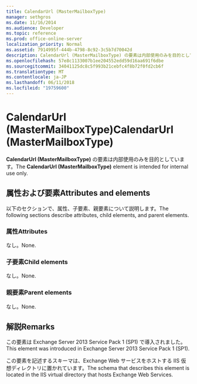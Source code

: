 ```yaml
---
title: CalendarUrl (MasterMailboxType)
manager: sethgros
ms.date: 11/16/2014
ms.audience: Developer
ms.topic: reference
ms.prod: office-online-server
localization_priority: Normal
ms.assetid: 7914995f-444b-4798-8c92-3c5b7d70042d
description: CalendarUrl (MasterMailboxType) の要素は内部使用のみを目的としています。
ms.openlocfilehash: 57e8c1133007b1ee204552edd59d16aa691f6dbe
ms.sourcegitcommit: 34041125dc8c5f993b21cebfc4f8b72f0fd2cb6f
ms.translationtype: MT
ms.contentlocale: ja-JP
ms.lasthandoff: 06/11/2018
ms.locfileid: "19759600"
---
```

# <a name="calendarurl-mastermailboxtype"></a><span data-ttu-id="c2a0c-103">CalendarUrl (MasterMailboxType)</span><span class="sxs-lookup"><span data-stu-id="c2a0c-103">CalendarUrl (MasterMailboxType)</span></span>

<span data-ttu-id="c2a0c-104">**CalendarUrl (MasterMailboxType)** の要素は内部使用のみを目的としています。</span><span class="sxs-lookup"><span data-stu-id="c2a0c-104">The **CalendarUrl (MasterMailboxType)** element is intended for internal use only.</span></span> 

## <a name="attributes-and-elements"></a><span data-ttu-id="c2a0c-105">属性および要素</span><span class="sxs-lookup"><span data-stu-id="c2a0c-105">Attributes and elements</span></span>

<span data-ttu-id="c2a0c-106">以下のセクションで、属性、子要素、親要素について説明します。</span><span class="sxs-lookup"><span data-stu-id="c2a0c-106">The following sections describe attributes, child elements, and parent elements.</span></span>
  
### <a name="attributes"></a><span data-ttu-id="c2a0c-107">属性</span><span class="sxs-lookup"><span data-stu-id="c2a0c-107">Attributes</span></span>

<span data-ttu-id="c2a0c-108">なし。</span><span class="sxs-lookup"><span data-stu-id="c2a0c-108">None.</span></span>
  
### <a name="child-elements"></a><span data-ttu-id="c2a0c-109">子要素</span><span class="sxs-lookup"><span data-stu-id="c2a0c-109">Child elements</span></span>

<span data-ttu-id="c2a0c-110">なし。</span><span class="sxs-lookup"><span data-stu-id="c2a0c-110">None.</span></span>
  
### <a name="parent-elements"></a><span data-ttu-id="c2a0c-111">親要素</span><span class="sxs-lookup"><span data-stu-id="c2a0c-111">Parent elements</span></span>

<span data-ttu-id="c2a0c-112">なし。</span><span class="sxs-lookup"><span data-stu-id="c2a0c-112">None.</span></span>
  
## <a name="remarks"></a><span data-ttu-id="c2a0c-113">解説</span><span class="sxs-lookup"><span data-stu-id="c2a0c-113">Remarks</span></span>

<span data-ttu-id="c2a0c-114">この要素は Exchange Server 2013 Service Pack 1 (SP1) で導入されました。</span><span class="sxs-lookup"><span data-stu-id="c2a0c-114">This element was introduced in Exchange Server 2013 Service Pack 1 (SP1).</span></span>
  
<span data-ttu-id="c2a0c-115">この要素を記述するスキーマは、Exchange Web サービスをホストする IIS 仮想ディレクトリに置かれています。</span><span class="sxs-lookup"><span data-stu-id="c2a0c-115">The schema that describes this element is located in the IIS virtual directory that hosts Exchange Web Services.</span></span>
  

